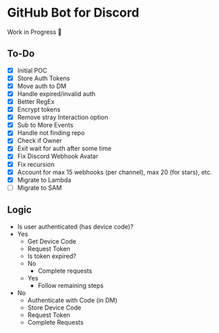 # GitHub Bot for Discord

Work in Progress 🚧

## To-Do

- [x] Initial POC
- [x] Store Auth Tokens
- [x] Move auth to DM
- [x] Handle expired/invalid auth
- [x] Better RegEx
- [x] Encrypt tokens
- [x] Remove stray Interaction option
- [x] Sub to More Events
- [x] Handle not finding repo
- [x] Check if Owner
- [x] Exit wait for auth after some time
- [x] Fix Discord Webhook Avatar
- [x] Fix recursion
- [x] Account for max 15 webhooks (per channel), max 20 (for stars), etc.
- [x] Migrate to Lambda
- [ ] Migrate to SAM

## Logic

- Is user authenticated (has device code)?
- Yes
  - Get Device Code
  - Request Token
  - Is token expired?
  - No
    - Complete requests
  - Yes
    - Follow remaining steps
- No
  - Authenticate with Code (in DM)
  - Store Device Code
  - Request Token
  - Complete Requests
